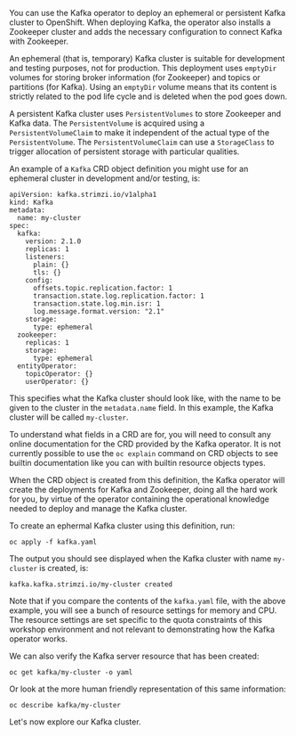 You can use the Kafka operator to deploy an ephemeral or persistent Kafka cluster to OpenShift. When deploying Kafka, the operator also installs a Zookeeper cluster and adds the necessary configuration to connect Kafka with Zookeeper.

An ephemeral (that is, temporary) Kafka cluster is suitable for development and testing purposes, not for production. This deployment uses `emptyDir` volumes for storing broker information (for Zookeeper) and topics or partitions (for Kafka). Using an `emptyDir` volume means that its content is strictly related to the pod life cycle and is deleted when the pod goes down.

A persistent Kafka cluster uses `PersistentVolumes` to store Zookeeper and Kafka data. The `PersistentVolume` is acquired using a `PersistentVolumeClaim` to make it independent of the actual type of the `PersistentVolume`. The `PersistentVolumeClaim` can use a `StorageClass` to trigger allocation of persistent storage with particular qualities.

An example of a `Kafka` CRD object definition you might use for an ephemeral cluster in development and/or testing, is:

```
apiVersion: kafka.strimzi.io/v1alpha1
kind: Kafka
metadata:
  name: my-cluster
spec:
  kafka:
    version: 2.1.0
    replicas: 1
    listeners:
      plain: {}
      tls: {}
    config:
      offsets.topic.replication.factor: 1
      transaction.state.log.replication.factor: 1
      transaction.state.log.min.isr: 1
      log.message.format.version: "2.1"
    storage:
      type: ephemeral
  zookeeper:
    replicas: 1
    storage:
      type: ephemeral
  entityOperator:
    topicOperator: {}
    userOperator: {}
```

This specifies what the Kafka cluster should look like, with the name to be given to the cluster in the `metadata.name` field. In this example, the Kafka cluster will be called `my-cluster`.

To understand what fields in a CRD are for, you will need to consult any online documentation for the CRD provided by the Kafka operator. It is not currently possible to use the `oc explain` command on CRD objects to see builtin documentation like you can with builtin resource objects types.

When the CRD object is created from this definition, the Kafka operator will create the deployments for Kafka and Zookeeper, doing all the hard work for you, by virtue of the operator containing the operational knowledge needed to deploy and manage the Kafka cluster.

To create an ephermal Kafka cluster using this definition, run:

```execute
oc apply -f kafka.yaml
```

The output you should see displayed when the Kafka cluster with name `my-cluster` is created, is:

```
kafka.kafka.strimzi.io/my-cluster created
```

Note that if you compare the contents of the `kafka.yaml` file, with the above example, you will see a bunch of resource settings for memory and CPU. The resource settings are set specific to the quota constraints of this workshop environment and not relevant to demonstrating how the Kafka operator works.

We can also verify the Kafka server resource that has been created:

```execute
oc get kafka/my-cluster -o yaml
```

Or look at the more human friendly representation of this same information:

```execute
oc describe kafka/my-cluster
```

Let's now explore our Kafka cluster.
